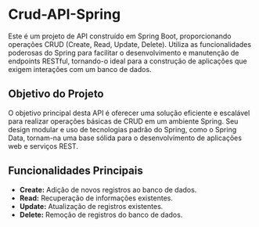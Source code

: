 # Crud-API-Spring

Este é um projeto de API construído em Spring Boot, proporcionando operações CRUD (Create, Read, Update, Delete). Utiliza as funcionalidades poderosas do Spring para facilitar o desenvolvimento e manutenção de endpoints RESTful, tornando-o ideal para a construção de aplicações que exigem interações com um banco de dados.

## Objetivo do Projeto

O objetivo principal desta API é oferecer uma solução eficiente e escalável para realizar operações básicas de CRUD em um ambiente Spring. Seu design modular e uso de tecnologias padrão do Spring, como o Spring Data, tornam-na uma base sólida para o desenvolvimento de aplicações web e serviços REST.

## Funcionalidades Principais

- **Create:** Adição de novos registros ao banco de dados.
- **Read:** Recuperação de informações existentes.
- **Update:** Atualização de registros existentes.
- **Delete:** Remoção de registros do banco de dados.
